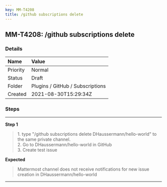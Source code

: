```yaml
---
key: MM-T4208
title: /github subscriptions delete
---
```


## MM-T4208: /github subscriptions delete

### Details

| Name     | Value                            |
| :------- | :------------------------------- |
| Priority | Normal                           |
| Status   | Draft                            |
| Folder   | Plugins / GitHub / Subscriptions |
| Created  | 2021-08-30T15:29:34Z             |

### Steps

<hr/>

**Step 1**

> <article>1. type "/github subscriptions delete DHaussermann/hello-world" to the same private channel.<br />2. Go to DHaussermann/hello-world in GitHub<br />3. Create test issue</article>

**Expected**

> <article>Mattermost channel does not receive notifications for new issue creation in DHaussermann/hello-world</article>

<hr/>
